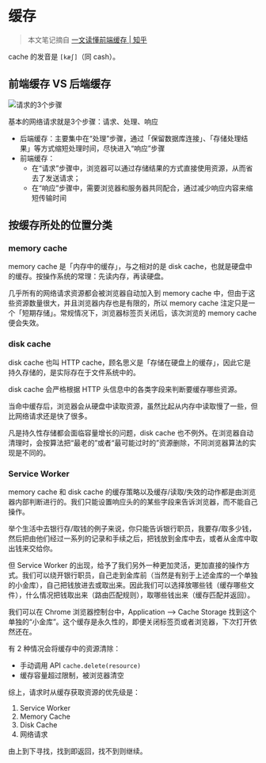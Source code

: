 # 缓存

> 本文笔记摘自 [一文读懂前端缓存 | 知乎](https://zhuanlan.zhihu.com/p/44789005)

cache 的发音是 `[kæʃ]`（同 cash）。

## 前端缓存 VS 后端缓存

![请求的3个步骤](https://pic3.zhimg.com/80/v2-05f4e6a5aaac9fce4d2a7a2fcc652c9e_1440w.jpg)

基本的网络请求就是3个步骤：请求、处理、响应

* 后端缓存：主要集中在“处理”步骤，通过「保留数据库连接」、「存储处理结果」等方式缩短处理时间，尽快进入“响应”步骤
* 前端缓存：
  * 在“请求”步骤中，浏览器可以通过存储结果的方式直接使用资源，从而省去了发送请求；
  * 在“响应”步骤中，需要浏览器和服务器共同配合，通过减少响应内容来缩短传输时间

## 按缓存所处的位置分类

### memory cache

memory cache 是「内存中的缓存」，与之相对的是 disk cache，也就是硬盘中的缓存。按操作系统的常理：先读内存，再读硬盘。

几乎所有的网络请求资源都会被浏览器自动加入到 memory cache 中，但由于这些资源数量很大，并且浏览器内存也是有限的，所以 memory cache 注定只是一个「短期存储」。常规情况下，浏览器标签页关闭后，该次浏览的 memory cache 便会失效。

### disk cache

disk cache 也叫 HTTP cache，顾名思义是「存储在硬盘上的缓存」，因此它是持久存储的，是实际存在于文件系统中的。

disk cache 会严格根据 HTTP 头信息中的各类字段来判断要缓存哪些资源。

当命中缓存后，浏览器会从硬盘中读取资源，虽然比起从内存中读取慢了一些，但比网络请求还是快了很多。

凡是持久性存储都会面临容量增长的问题，disk cache 也不例外。在浏览器自动清理时，会按算法把“最老的”或者“最可能过时的”资源删除，不同浏览器算法的实现是不同的。

### Service Worker

memory cache 和 disk cache 的缓存策略以及缓存/读取/失效的动作都是由浏览器内部判断进行的。我们只能设置响应头的的某些字段来告诉浏览器，而不能自己操作。

举个生活中去银行存/取钱的例子来说，你只能告诉银行职员，我要存/取多少钱，然后把由他们经过一系列的记录和手续之后，把钱放到金库中去，或者从金库中取出钱来交给你。

但 Service Worker 的出现，给予了我们另外一种更加灵活，更加直接的操作方式。我们可以绕开银行职员，自己走到金库前（当然是有别于上述金库的一个单独的小金库），自己把钱放进去或取出来。因此我们可以选择放哪些钱（缓存哪些文件），什么情况把钱取出来（路由匹配规则），取哪些钱出来（缓存匹配并返回）。

我们可以在 Chrome 浏览器控制台中，Application --> Cache Storage 找到这个单独的“小金库”。这个缓存是永久性的，即便关闭标签页或者浏览器，下次打开依然还在。

有 2 种情况会将缓存中的资源清除：

* 手动调用 API `cache.delete(resource)`
* 缓存容量超过限制，被浏览器清空

综上，请求时从缓存获取资源的优先级是：

1. Service Worker
2. Memory Cache
3. Disk Cache
4. 网络请求

由上到下寻找，找到即返回，找不到则继续。
